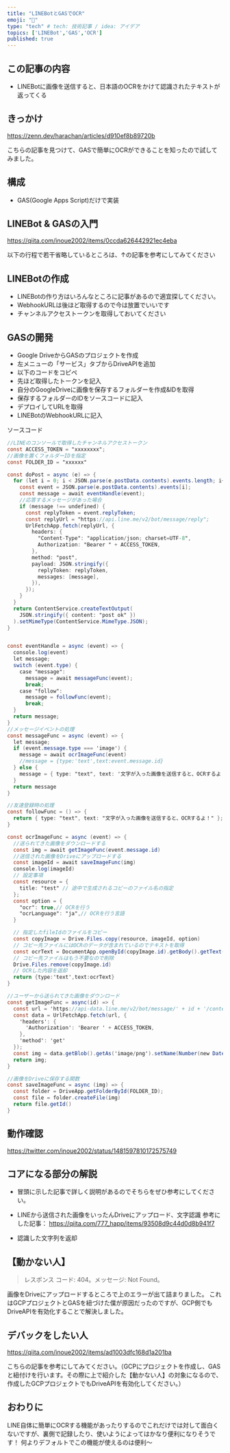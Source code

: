 ```yaml
---
title: "LINEBotとGASでOCR"
emoji: "📸"
type: "tech" # tech: 技術記事 / idea: アイデア
topics: ['LINEBot','GAS','OCR']
published: true
---
```


## この記事の内容
- LINEBotに画像を送信すると、日本語のOCRをかけて認識されたテキストが返ってくる

## きっかけ
https://zenn.dev/harachan/articles/d910ef8b89720b

こちらの記事を見つけて、GASで簡単にOCRができることを知ったので試してみました。

## 構成
- GAS(Google Apps Script)だけで実装

## LINEBot & GASの入門
https://qiita.com/inoue2002/items/0ccda626442921ec4eba

以下の行程で若干省略しているところは、↑の記事を参考にしてみてください

## LINEBotの作成
- LINEBotの作り方はいろんなところに記事があるので適宜探してください。
- WebhookURLは後ほど取得するので今は放置でいいです
- チャンネルアクセストークンを取得しておいてください

## GASの開発
- Google DriveからGASのプロジェクトを作成
- 左メニューの「サービス」タブからDriveAPIを追加
- 以下のコードをコピペ
- 先ほど取得したトークンを記入
- 自分のGoogleDriveに画像を保存するフォルダーを作成&IDを取得
- 保存するフォルダーのIDをソースコードに記入
- デプロイしてURLを取得
- LINEBotのWebhookURLに記入

ソースコード

```index.gs
//LINEのコンソールで取得したチャンネルアクセストークン
const ACCESS_TOKEN = "xxxxxxxx";
//画像を置くフォルダーIDを指定
const FOLDER_ID = "xxxxxx"

const doPost = async (e) => {
  for (let i = 0; i < JSON.parse(e.postData.contents).events.length; i++) {
    const event = JSON.parse(e.postData.contents).events[i];
    const message = await eventHandle(event);
    //応答するメッセージがあった場合
    if (message !== undefined) {
      const replyToken = event.replyToken;
      const replyUrl = "https://api.line.me/v2/bot/message/reply";
      UrlFetchApp.fetch(replyUrl, {
        headers: {
          "Content-Type": "application/json; charset=UTF-8",
          Authorization: "Bearer " + ACCESS_TOKEN,
        },
        method: "post",
        payload: JSON.stringify({
          replyToken: replyToken,
          messages: [message],
        }),
      });
    }
  }
  return ContentService.createTextOutput(
    JSON.stringify({ content: "post ok" })
  ).setMimeType(ContentService.MimeType.JSON);
}


const eventHandle = async (event) => {
  console.log(event)
  let message;
  switch (event.type) {
    case "message":
      message = await messageFunc(event);
      break;
    case "follow":
      message = followFunc(event);
      break;
  }
  return message;
}
//メッセージイベントの処理
const messageFunc = async (event) => {
  let message;
  if (event.message.type === 'image') {
    message = await ocrImageFunc(event)
    //message = {type:'text',text:event.message.id}
  } else {
    message = { type: "text", text: '文字が入った画像を送信すると、OCRするよ！' }
  }
  return message
}

//友達登録時の処理
const followFunc = () => {
  return { type: "text", text: "文字が入った画像を送信すると、OCRするよ！" };
}

const ocrImageFunc = async (event) => {
  //送られてきた画像をダウンロードする
  const img = await getImageFunc(event.message.id)
  //送信された画像をDriveにアップロードする
  const imageId = await saveImageFunc(img)
  console.log(imageId)
  // 設定事項
  const resource = {
    title: "test" // 途中で生成されるコピーのファイル名の指定
  };
  const option = {
    "ocr": true,// OCRを行う
    "ocrLanguage": "ja",// OCRを行う言語
  }

  // 指定したfileIdのファイルをコピー
  const copyImage = Drive.Files.copy(resource, imageId, option)
  // コピー先ファイルにはOCRのデータが含まれているのでテキストを取得
  const ocrText = DocumentApp.openById(copyImage.id).getBody().getText();
  // コピー先ファイルはもう不要なので削除
  Drive.Files.remove(copyImage.id)
  // OCRした内容を返却
  return {type:'text',text:ocrText}
}

//ユーザーから送られてきた画像をダウンロード
const getImageFunc = async(id) => {
  const url = 'https://api-data.line.me/v2/bot/message/' + id + '/content';
  const data = UrlFetchApp.fetch(url, {
    'headers': {
      'Authorization': 'Bearer ' + ACCESS_TOKEN,
    },
    'method': 'get'
  });
  const img = data.getBlob().getAs('image/png').setName(Number(new Date()) + '.png');
  return img;
}

//画像をDriveに保存する関数
const saveImageFunc = async (img) => {
  const folder = DriveApp.getFolderById(FOLDER_ID);
  const file = folder.createFile(img)
  return file.getId()
}
```

## 動作確認

https://twitter.com/inoue2002/status/1481597810172575749


## コアになる部分の解説
- 冒頭に示した記事で詳しく説明があるのでそちらをぜひ参考にしてください。
- LINEから送信された画像をいったんDriveにアップロード、文字認識
参考にした記事：
https://qiita.com/777_happ/items/93508d9c44d0d8b941f7

- 認識した文字列を返却

## 【動かない人】
 >レスポンス コード: 404。メッセージ: Not Found。

画像をDriveにアップロードするところで上のエラーが出て詰まりました。
これはGCPプロジェクトとGASを紐づけた僕が原因だったのですが、GCP側でもDriveAPIを有効化することで解決しました。

## デバックをしたい人
https://qiita.com/inoue2002/items/ad1003dfc168d1a201ba

こちらの記事を参考にしてみてください。（GCPにプロジェクトを作成し、GASと紐付けを行います。その際に上で紹介した【動かない人】の対象になるので、作成したGCPプロジェクトでもDriveAPIを有効化してください。）

## おわりに
LINE自体に簡単にOCRする機能があったりするのでこれだけでは対して面白くないですが、裏側で記録したり、使いようによってはかなり便利になりそうです！
何よりデフォルトでこの機能が使えるのは便利〜
